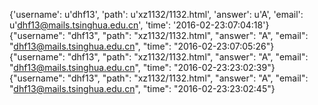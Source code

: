{'username': u'dhf13', 'path': u'xz1132/1132.html', 'answer': u'A', 'email': u'dhf13@mails.tsinghua.edu.cn', 'time': '2016-02-23:07:04:18'}
{"username": "dhf13", "path": "xz1132/1132.html", "answer": "A", "email": "dhf13@mails.tsinghua.edu.cn", "time": "2016-02-23:07:05:26"}
{"username": "dhf13", "path": "xz1132/1132.html", "answer": "A", "email": "dhf13@mails.tsinghua.edu.cn", "time": "2016-02-23:23:02:39"}
{"username": "dhf13", "path": "xz1132/1132.html", "answer": "A", "email": "dhf13@mails.tsinghua.edu.cn", "time": "2016-02-23:23:02:45"}